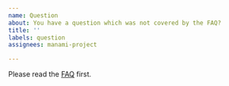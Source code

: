 ```yaml
---
name: Question
about: You have a question which was not covered by the FAQ?
title: ''
labels: question
assignees: manami-project

---
```


Please read the [FAQ](https://github.com/manami-project/anime-offline-database/blob/master/.github/CONTRIBUTING.md#faq) first.
